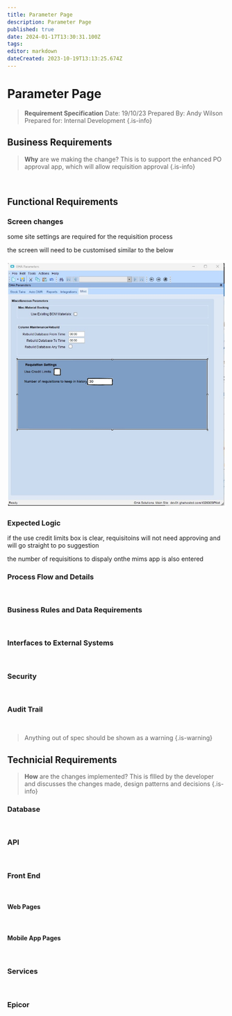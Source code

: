 ```yaml
---
title: Parameter Page
description: Parameter Page
published: true
date: 2024-01-17T13:30:31.100Z
tags: 
editor: markdown
dateCreated: 2023-10-19T13:13:25.674Z
---
```


# Parameter Page

> **Requirement Specification**
> Date: 19/10/23
> Prepared By: Andy Wilson
> Prepared for: Internal Development
{.is-info}

## Business Requirements

> **Why** are we making the change?
> This is to support the enhanced PO approval app, which will allow requisition approval
{.is-info}

<br/>

## Functional Requirements

### Screen changes
some site settings are required for the requisition process

the screen will need to be customised similar to the below

![param_1.jpg](/param_1.jpg)

### Expected Logic

if the use credit limits box is clear, requisitoins will not need approving and will go straight to po suggestion

the number of requisitions to dispaly onthe mims app is also entered

### Process Flow and Details
<br/>

### Business Rules and Data Requirements
<br/>

### Interfaces to External Systems
<br/>

### Security
<br/>

### Audit Trail
<br/>

> Anything out of spec should be shown as a warning
{.is-warning}


## Technicial Requirements

> **How** are the changes implemented?
> This is fllled by the developer and discusses the changes made, design patterns and decisions
{.is-info}

### Database
<br/>

### API
<br/>

### Front End
<br/>

#### Web Pages
<br/>

#### Mobile App Pages
<br/>

### Services
<br/>

### Epicor
